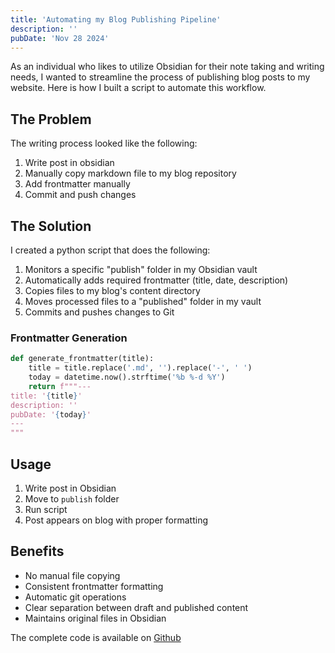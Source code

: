 ```yaml
---
title: 'Automating my Blog Publishing Pipeline'
description: ''
pubDate: 'Nov 28 2024'
---
```


As an individual who likes to utilize Obsidian for their note taking and writing needs, I wanted to streamline the process of publishing blog posts to my website. Here is how I built a script to automate this workflow.

## The Problem

The writing process looked like the following:
1. Write post in obsidian
2. Manually copy markdown file to my blog repository
3. Add frontmatter manually
4. Commit and push changes

## The Solution

I created a python script that does the following:
1. Monitors a specific "publish" folder in my Obsidian vault
2. Automatically adds required frontmatter (title, date, description)
3. Copies files to my blog's content directory
4. Moves processed files to a "published" folder in my vault
5. Commits and pushes changes to Git

### Frontmatter Generation

```python
def generate_frontmatter(title):
    title = title.replace('.md', '').replace('-', ' ')
    today = datetime.now().strftime('%b %-d %Y')
    return f"""---
title: '{title}'
description: ''
pubDate: '{today}'
---
"""
```

## Usage

1. Write post in Obsidian
2. Move to `publish` folder
3. Run script
4. Post appears on blog with proper formatting

## Benefits

- No manual file copying
- Consistent frontmatter formatting
- Automatic git operations
- Clear separation between draft and published content
- Maintains original files in Obsidian

The complete code is available on [Github](https://github.com/chrisdettloff/scripts/blob/main/publish_blog.py)